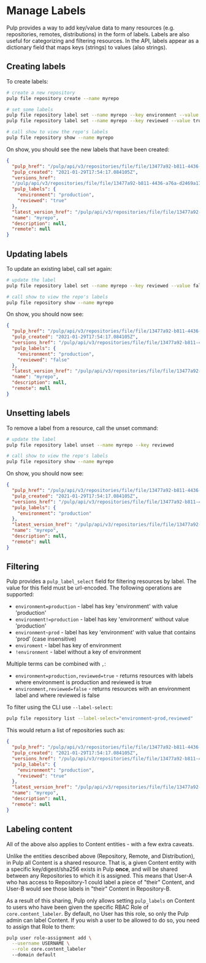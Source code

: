 # Manage Labels

Pulp provides a way to add key/value data to many resources (e.g. repositories, remotes,
distributions) in the form of labels. Labels are also useful for categorizing and filtering
resources. In the API, labels appear as a dictionary field that maps keys (strings) to values (also
strings).

## Creating labels

To create labels:

```bash
# create a new repository
pulp file repository create --name myrepo

# set some labels
pulp file repository label set --name myrepo --key environment --value production
pulp file repository label set --name myrepo --key reviewed --value true

# call show to view the repo's labels
pulp file repository show --name myrepo
```

On show, you should see the new labels that have been created:

```json
{
  "pulp_href": "/pulp/api/v3/repositories/file/file/13477a92-b811-4436-a76a-d2469a17a62e/",
  "pulp_created": "2021-01-29T17:54:17.084105Z",
  "versions_href":
  "/pulp/api/v3/repositories/file/file/13477a92-b811-4436-a76a-d2469a17a62e/versions/",
  "pulp_labels": {
    "environment": "production",
    "reviewed": "true"
  },
  "latest_version_href": "/pulp/api/v3/repositories/file/file/13477a92-b811-4436-a76a-d2469a17a62e/versions/0/",
  "name": "myrepo",
  "description": null,
  "remote": null
}
```

## Updating labels

To update an existing label, call set again:

```bash
# update the label
pulp file repository label set --name myrepo --key reviewed --value false

# call show to view the repo's labels
pulp file repository show --name myrepo
```

On show, you should now see:

```json
{
  "pulp_href": "/pulp/api/v3/repositories/file/file/13477a92-b811-4436-a76a-d2469a17a62e/",
  "pulp_created": "2021-01-29T17:54:17.084105Z",
  "versions_href": "/pulp/api/v3/repositories/file/file/13477a92-b811-4436-a76a-d2469a17a62e/versions/",
  "pulp_labels": {
    "environment": "production",
    "reviewed": "false"
  },
  "latest_version_href": "/pulp/api/v3/repositories/file/file/13477a92-b811-4436-a76a-d2469a17a62e/versions/0/",
  "name": "myrepo",
  "description": null,
  "remote": null
}
```

## Unsetting labels

To remove a label from a resource, call the unset command:

```bash
# update the label
pulp file repository label unset --name myrepo --key reviewed

# call show to view the repo's labels
pulp file repository show --name myrepo
```

On show, you should now see:

```json
{
  "pulp_href": "/pulp/api/v3/repositories/file/file/13477a92-b811-4436-a76a-d2469a17a62e/",
  "pulp_created": "2021-01-29T17:54:17.084105Z",
  "versions_href": "/pulp/api/v3/repositories/file/file/13477a92-b811-4436-a76a-d2469a17a62e/versions/",
  "pulp_labels": {
    "environment": "production"
  },
  "latest_version_href": "/pulp/api/v3/repositories/file/file/13477a92-b811-4436-a76a-d2469a17a62e/versions/0/",
  "name": "myrepo",
  "description": null,
  "remote": null
}
```

## Filtering

Pulp provides a `pulp_label_select` field for filtering resources by label. The value for this
field must be url-encoded. The following operations are supported:

- `environment=production` - label has key 'environment' with value 'production'
- `environment!=production` - label has key 'environment' without value 'production'
- `environment~prod` - label has key 'environment' with value that contains 'prod' (case insensitive)
- `enviroment` - label has key of environment
- `!environment` - label without a key of environment

Multiple terms can be combined with `,`:

- `environment=production,reviewed=true` - returns resources with labels where environment is
  production and reviewed is true
- `environment,reviewed=false` - returns resources with an environment label and where reviewed is
  false

To filter using the CLI use `--label-select`:

```bash
pulp file repository list --label-select="environment~prod,reviewed"
```

This would return a list of repositories such as:

```json
{
  "pulp_href": "/pulp/api/v3/repositories/file/file/13477a92-b811-4436-a76a-d2469a17a62e/",
  "pulp_created": "2021-01-29T17:54:17.084105Z",
  "versions_href": "/pulp/api/v3/repositories/file/file/13477a92-b811-4436-a76a-d2469a17a62e/versions/",
  "pulp_labels": {
    "environment": "production",
    "reviewed": "true"
  },
  "latest_version_href": "/pulp/api/v3/repositories/file/file/13477a92-b811-4436-a76a-d2469a17a62e/versions/0/",
  "name": "myrepo",
  "description": null,
  "remote": null
}
```
## Labeling content

All of the above also applies to Content entities - with a few extra caveats.

Unlike the entities described above (Repository, Remote, and Distribution), in Pulp all Content is a shared resource. 
That is, a given Content entity with a specific key/digest/sha256 exists in Pulp **once**, and will be shared between 
any Repositories to which it is assigned. This means that User-A who has access to Repository-1 could label a piece of 
"their" Content, and User-B would see those labels in "their" Content in Repository-B.

As a result of this sharing, Pulp only allows setting `pulp_labels` on Content to users who have been given the
specific RBAC Role of `core.content_labeler`. By default, no User has this role, so only the Pulp admin can label
Content. If you wish a user to be allowed to do so, you need to assign that Role to them:

```bash
pulp user role-assignment add \
  --username USERNAME \
  --role core.content_labeler 
  --domain default
```
